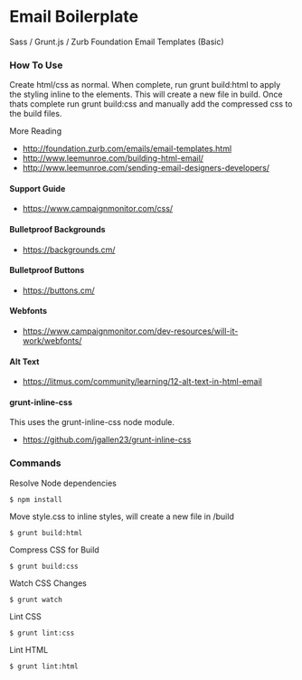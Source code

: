 # Email Boilerplate

Sass / Grunt.js / Zurb Foundation Email Templates (Basic)

### How To Use
Create html/css as normal. When complete, run grunt build:html to apply the styling inline to the elements. This will create a new file in build. Once thats complete run grunt build:css and manually add the compressed css to the build files.

More Reading
- http://foundation.zurb.com/emails/email-templates.html
- http://www.leemunroe.com/building-html-email/
- http://www.leemunroe.com/sending-email-designers-developers/

#### Support Guide
- https://www.campaignmonitor.com/css/

#### Bulletproof Backgrounds
- https://backgrounds.cm/

#### Bulletproof Buttons
- https://buttons.cm/

#### Webfonts
- https://www.campaignmonitor.com/dev-resources/will-it-work/webfonts/

#### Alt Text
- https://litmus.com/community/learning/12-alt-text-in-html-email

#### grunt-inline-css
This uses the grunt-inline-css node module.
- https://github.com/jgallen23/grunt-inline-css

### Commands
Resolve Node dependencies
```
$ npm install

```

Move style.css to inline styles, will create a new file in /build
```
$ grunt build:html

```

Compress CSS for Build
```
$ grunt build:css

```

Watch CSS Changes
```
$ grunt watch

```

Lint CSS
```
$ grunt lint:css

```

Lint HTML
```
$ grunt lint:html

```
